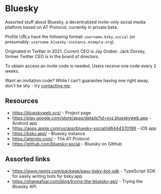# Bluesky

Assorted stuff about Bluesky, a decentralized invite-only social media platform based on AT Protocol, currently in private beta.

Profile URLs have the following format: `username.bsky.social` (or presumably: `username.bluesky-instance.example.org`).

Originated in Twitter in 2021. Current CEO is Jay Graber. Jack Dorsey, former Twitter CEO is in the board of directors.

To obtain access an invite code is needed. Users receive one code every 2 weeks.

Want an invitation code? While I can't guarantee having one right away, don't be shy - try [contacting me](https://lukaszwojcik.net/contact/).

## Resources

- https://blueskyweb.xyz/ - Project page
- https://play.google.com/store/apps/details?id=xyz.blueskyweb.app - Android app
- https://apps.apple.com/us/app/bluesky-social/id6444370199 - iOS app
- https://bsky.app/ - Bluesky instance
- https://atproto.com/ - The AT Protocol
- https://github.com/bluesky-social - Bluesky on GitHub

## Assorted links

- https://www.npmjs.com/package/easy-bsky-bot-sdk - TypeScript SDK for easily writing bots for bsky.app
- https://shaneafsar.com/blog/trying-the-bluesky-api/ - Trying the Bluesky API
